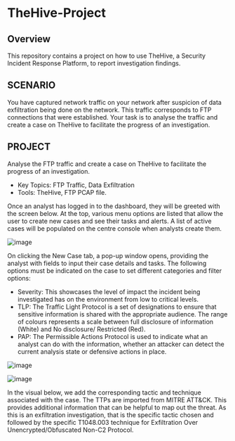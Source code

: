 # TheHive-Project

## Overview

This repository contains a project on how to use TheHive, a Security Incident Response Platform, to report investigation findings.

## SCENARIO
You have captured network traffic on your network after suspicion of data exfiltration being done on the network. This traffic corresponds to FTP connections that were established. Your task is to analyse the traffic and create a case on TheHive to facilitate the progress of an investigation. 

## PROJECT
Analyse the FTP traffic and create a case on TheHive to facilitate the progress of an investigation. 
* Key Topics: FTP Traffic, Data Exfiltration
* Tools: TheHive, FTP PCAP file.

Once an analyst has logged in to the dashboard, they will be greeted with the screen below. At the top, various menu options are listed that allow the user to create new cases and see their tasks and alerts. A list of active cases will be populated on the centre console when analysts create them.

![image](https://github.com/user-attachments/assets/ba6bf67a-dc96-4504-af79-07da46cab68a)

On clicking the New Case tab, a pop-up window opens, providing the analyst with fields to input their case details and tasks. The following options must be indicated on the case to set different categories and filter options:

* Severity: This showcases the level of impact the incident being investigated has on the environment from low to critical levels.
* TLP: The Traffic Light Protocol is a set of designations to ensure that sensitive information is shared with the appropriate audience. The range of colours represents a scale between full disclosure of information (White) and No disclosure/ Restricted (Red).
* PAP: The Permissible Actions Protocol is used to indicate what an analyst can do with the information, whether an attacker can detect the current analysis state or defensive actions in place.
  
![image](https://github.com/user-attachments/assets/2bc227e1-40ab-4bf4-bce4-e9005b47a528)

![image](https://github.com/user-attachments/assets/ef0fec21-be92-453c-ab98-ef6b921e6989)

In the visual below, we add the corresponding tactic and technique associated with the case. The TTPs are imported from MITRE ATT&CK. This provides additional information that can be helpful to map out the threat. As this is an exfiltration investigation, that is the specific tactic chosen and followed by the specific T1048.003 technique for Exfiltration Over Unencrypted/Obfuscated Non-C2 Protocol.
